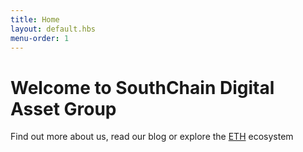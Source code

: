 ```yaml
---
title: Home
layout: default.hbs
menu-order: 1
---
```


# Welcome to SouthChain Digital Asset Group

Find out more about us, read our blog or explore the [ETH](ethereum.org) ecosystem

